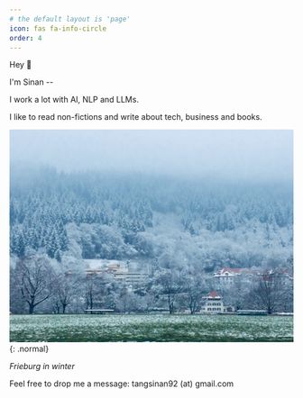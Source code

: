 ```yaml
---
# the default layout is 'page'
icon: fas fa-info-circle
order: 4
---
```


Hey 👋

I'm Sinan --

I work a lot with AI, NLP and LLMs.

I like to read non-fictions and write about tech, business and books.

![freiburg](/assets/images/freiburg.JPG){: .normal}

*Frieburg in winter*

Feel free to drop me a message: tangsinan92 (at) gmail.com
